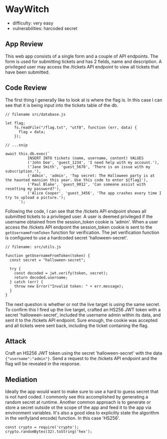 # WayWitch
- difficulty: very easy
- vulnerabilities: harcoded secret

## App Review
This web app consists of a single form and a couple of API endpoints.  The form is used for submitting tickets and has 2 fields, name and description.  A privileged user may access the /tickets API endpoint to view all tickets that have been submitted.

## Code Review
The first thing I generally like to look at is where the flag is.  In this case I can see that it is being input into the tickets table of the db.

```
// filename src/database.js

let flag;
    fs.readFile("/flag.txt", "utf8", function (err, data) {
      flag = data;
    });

// ...snip

await this.db.exec(`
          INSERT INTO tickets (name, username, content) VALUES
          ('John Doe', 'guest_1234', 'I need help with my account.'),
          ('Jane Smith', 'guest_5678', 'There is an issue with my subscription.'),
          ('Admin', 'admin', 'Top secret: The Halloween party is at the haunted mansion this year. Use this code to enter ${flag}'),
          ('Paul Blake', 'guest_9012', 'Can someone assist with resetting my password?'),
          ('Alice Cooper', 'guest_3456', 'The app crashes every time I try to upload a picture.');
      `);
```

Following the code, I can see that the /tickets API endpoint shows all submitted tickets to a privileged user.  A user is deemed privileged if the username obtained from the session_token cookie is 'admin'.  When a user access the /tickets API endpoint the session_token cookie is sent to the ```getUsernameFromToken``` function for verification.  The jwt verification function is configured to use a hardcoded secret 'halloween-secret'.
```
// filename: src/utils.js

function getUsernameFromToken(token) {
  const secret = "halloween-secret";

  try {
    const decoded = jwt.verify(token, secret);
    return decoded.username;
  } catch (err) {
    throw new Error("Invalid token: " + err.message);
  }
}
```
The next question is whether or not the live target is using the same secret.  To confirm this I fired up the live target, crafted an HS256 JWT token with a secret 'halloween-secret', included the username admin within its data, and sent it to the /tickets API endpoint.  Sure enough, the cookie was accepted and all tickets were sent back, including the ticket containing the flag.

## Attack
Craft an HS256 JWT token using the secret 'halloween-secret' with the data ```{"username":"admin"}```.  Send a request to the /tickets API endpoint and the flag will be revealed in the response.

## Mediation
Ideally the app would want to make sure to use a hard to guess secret that is not hard coded.  I commonly see this accomplished by generating a random secret at runtime.  Another common approach is to generate or store a secret outside ot the scope of the app and feed it to the app via environment variables.  It's also a good idea to explicitly state the algorithm in the verify(and encode) function.  In this case 'HS256'.
```
const crypto = require('crypto');
crypto.randomBytes(32).toString('hex');
```